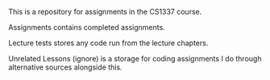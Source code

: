 This is a repository for assignments in the CS1337 course.

Assignments contains completed assignments.

Lecture tests stores any code run from the lecture chapters.

Unrelated Lessons (ignore) is a storage for coding assignments I do through alternative sources alongside this.